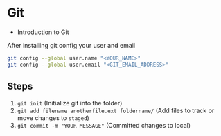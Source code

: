 # Git

- Introduction to Git


After installing git config your user and email 
```bash
git config --global user.name "<YOUR_NAME>"
git config --global user.email "<GIT_EMAIL_ADDRESS>"
```

## Steps
1. `git init` (Initialize git into the folder)
2. `git add filename anotherfile.ext foldername/` (Add files to track or move changes to `staged`)
3. `git commit -m "YOUR MESSAGE"` (Committed changes to local)